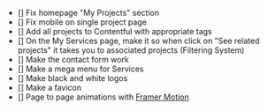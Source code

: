 - [] Fix homepage "My Projects" section
- [] Fix mobile on single project page
- [] Add all projects to Contentful with appropriate tags
- [] On the My Services page, make it so when click on "See related projects" it takes you to associated projects (Filtering System)
- [] Make the contact form work
- [] Make a mega menu for Services
- [] Make black and white logos
- [] Make a favicon
- [] Page to page animations with [Framer Motion](www.framer.com)